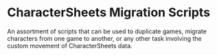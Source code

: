 # CharacterSheets Migration Scripts

An assortment of scripts that can be used to duplicate games, migrate characters from one game to another, or any other task involving the custom movement of CharacterSheets data.
